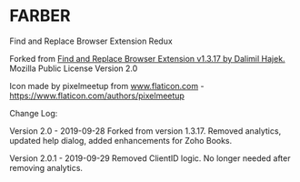 # FARBER

Find and Replace Browser Extension Redux

Forked from [Find and Replace Browser Extension v1.3.17 by Dalimil Hajek.](https://github.com/Dalimil/Find-and-Replace-Browser-Extension)
Mozilla Public License Version 2.0

Icon made by pixelmeetup from www.flaticon.com - https://www.flaticon.com/authors/pixelmeetup

Change Log:

Version 2.0 - 2019-09-28
Forked from version 1.3.17. Removed analytics, updated help dialog, added enhancements for Zoho Books.

Version 2.0.1 - 2019-09-29
Removed ClientID logic. No longer needed after removing analytics.

